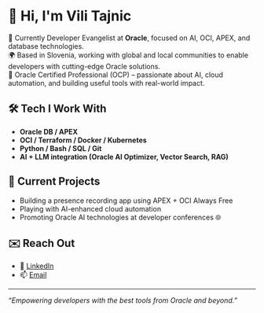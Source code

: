 # 👋 Hi, I'm Vili Tajnic

🔭 Currently Developer Evangelist at **Oracle**, focused on AI, OCI, APEX, and database technologies.  
🌍 Based in Slovenia, working with global and local communities to enable developers with cutting-edge Oracle solutions.  
🧠 Oracle Certified Professional (OCP) – passionate about AI, cloud automation, and building useful tools with real-world impact.  

## 🛠️ Tech I Work With
- **Oracle DB / APEX**
- **OCI / Terraform / Docker / Kubernetes**
- **Python / Bash / SQL / Git**
- **AI + LLM integration (Oracle AI Optimizer, Vector Search, RAG)**

## 🧪 Current Projects
- Building a presence recording app using APEX + OCI Always Free  
- Playing with AI-enhanced cloud automation
- Promoting Oracle AI technologies at developer conferences 🌐  

## ✉️ Reach Out
- 💼 [LinkedIn](https://www.linkedin.com/in/vilitajnic/)
- 📫 [Email](mailto:vili.tajnic@oracle.com)

---

_“Empowering developers with the best tools from Oracle and beyond.”_

<!---
ViliTajnic/ViliTajnic is a ✨ special ✨ repository because its `README.md` (this file) appears on your GitHub profile.
You can click the Preview link to take a look at your changes.
--->
